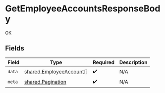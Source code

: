 # GetEmployeeAccountsResponseBody

OK


## Fields

| Field                                                                     | Type                                                                      | Required                                                                  | Description                                                               |
| ------------------------------------------------------------------------- | ------------------------------------------------------------------------- | ------------------------------------------------------------------------- | ------------------------------------------------------------------------- |
| `data`                                                                    | [shared.EmployeeAccount](../../../sdk/models/shared/employeeaccount.md)[] | :heavy_check_mark:                                                        | N/A                                                                       |
| `meta`                                                                    | [shared.Pagination](../../../sdk/models/shared/pagination.md)             | :heavy_check_mark:                                                        | N/A                                                                       |